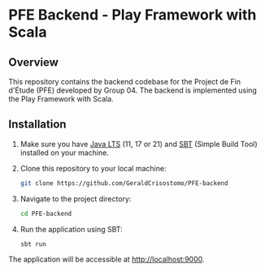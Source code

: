 # PFE Backend - Play Framework with Scala

## Overview

This repository contains the backend codebase for the Project de Fin d'Étude (PFE) developed by Group 04. The backend is implemented using the Play Framework with Scala.

## Installation

1. Make sure you have [Java LTS](https://www.oracle.com/java/technologies/downloads/) (11, 17 or 21) and [SBT](https://www.scala-sbt.org/download.html?_ga=2.251090118.1134353547.1702311018-1959218732.1701543598) (Simple Build Tool) installed on your machine.

2. Clone this repository to your local machine:

    ```bash
    git clone https://github.com/GeraldCrisostomo/PFE-backend
    ```

3. Navigate to the project directory:

    ```bash
    cd PFE-backend
    ```

4. Run the application using SBT:

    ```bash
    sbt run
    ```

The application will be accessible at [http://localhost:9000](http://localhost:9000).
